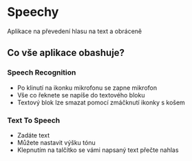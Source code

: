 # Speechy
Aplikace na převedení hlasu na text a obráceně

## Co vše aplikace obashuje?

### Speech Recognition
 - Po klinutí na ikonku mikrofonu se zapne mikrofon
 - Vše co řeknete se napíše do textového bloku
 - Textový blok lze smazat pomocí zmáčknutí ikonky s košem


### Text To Speech
 - Zadáte text
 - Můžete nastavit výšku tónu
 - Klepnutím na talčítko se vámi napsaný text přečte nahlas